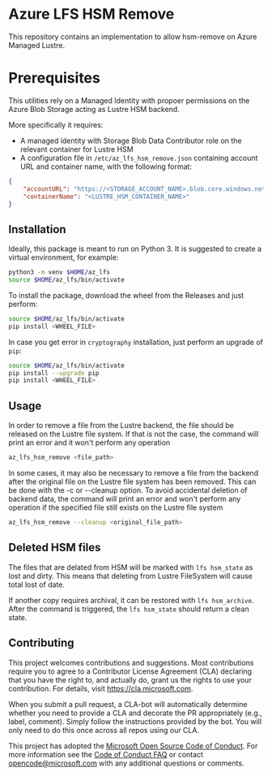 # Azure LFS HSM Remove
This repository contains an implementation to allow hsm-remove on Azure Managed Lustre.

# Prerequisites

This utilities rely on a Managed Identity with propoer permissions on the Azure Blob Storage acting as Lustre HSM backend.

More specifically it requires:
* A managed identity with Storage Blob Data Contributor role on the relevant container for Lustre HSM
* A configuration file in `/etc/az_lfs_hsm_remove.json` containing account URL and container name, with the following format:

```json
{
    "accountURL": "https://<STORAGE_ACCOUNT_NAME>.blob.core.windows.net/",
    "containerName": "<LUSTRE_HSM_CONTAINER_NAME>"
}
```

## Installation

Ideally, this package is meant to run on Python 3. It is suggested to create a virtual environment, for example:

```bash
python3 -m venv $HOME/az_lfs
source $HOME/az_lfs/bin/activate
```

To install the package, download the wheel from the Releases and just perform:

```bash
source $HOME/az_lfs/bin/activate
pip install <WHEEL_FILE>
```

In case you get error in `cryptography` installation, just perform an upgrade of `pip`:

```bash
source $HOME/az_lfs/bin/activate
pip install --upgrade pip
pip install <WHEEL_FILE>
```

## Usage

In order to remove a file from the Lustre backend, the file should be released on the Lustre file system. If that is not the case, the command will print an error and it won't perform any operation

```bash
az_lfs_hsm_remove <file_path>
```

In some cases, it may also be necessary to remove a file from the backend after the original file on the Lustre file system has been removed. This can be done with the -c or --cleanup option. To avoid accidental deletion of backend data, the command will print an error and won't perform any operation if the specified file still exists on the Lustre file system

```bash
az_lfs_hsm_remove --cleanup <original_file_path>
```
## Deleted HSM files

The files that are delated from HSM will be marked with `lfs hsm_state` as lost and dirty. This means that deleting from Lustre FileSystem will cause total lost of date.

If another copy requires archival, it can be restored with `lfs hsm_archive`. After the command is triggered, the `lfs hsm_state` should return a clean state.


## Contributing

This project welcomes contributions and suggestions.  Most contributions require you to agree to a
Contributor License Agreement (CLA) declaring that you have the right to, and actually do, grant us
the rights to use your contribution. For details, visit https://cla.microsoft.com.

When you submit a pull request, a CLA-bot will automatically determine whether you need to provide
a CLA and decorate the PR appropriately (e.g., label, comment). Simply follow the instructions
provided by the bot. You will only need to do this once across all repos using our CLA.

This project has adopted the [Microsoft Open Source Code of Conduct](https://opensource.microsoft.com/codeofconduct/).
For more information see the [Code of Conduct FAQ](https://opensource.microsoft.com/codeofconduct/faq/) or
contact [opencode@microsoft.com](mailto:opencode@microsoft.com) with any additional questions or comments.